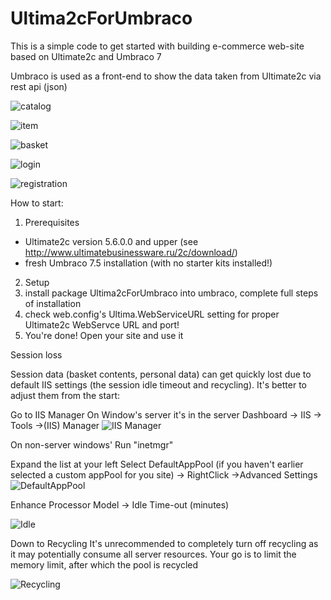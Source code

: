 # Ultima2cForUmbraco

This is a simple code to get started with building e-commerce web-site based on Ultimate2c and Umbraco 7

Umbraco is used as a front-end to show the data taken from Ultimate2c via rest api (json)

![catalog](https://snag.gy/GPuznF.jpg)

![item](https://snag.gy/A3QJmv.jpg)

![basket](https://snag.gy/A8KbHy.jpg)

![login](https://snag.gy/3v4GJo.jpg)

![registration](https://snag.gy/YoaUi4.jpg)


How to start:

1. Prerequisites
  - Ultimate2c version 5.6.0.0 and upper (see http://www.ultimatebusinessware.ru/2c/download/)
  - fresh Umbraco 7.5 installation (with no starter kits installed!)
2. Setup
  1. install package Ultima2cForUmbraco into umbraco, complete full steps of installation 
  2. check web.config's Ultima.WebServiceURL setting for proper Ultimate2c WebServce URL and port!
3. You're done! Open your site and use it

Session loss

Session data (basket contents, personal data) can get quickly lost due to default IIS settings
(the session idle timeout and recycling).
It's better to adjust them from the start:

Go to IIS Manager
On Window's server it's in the server Dashboard -> IIS -> Tools ->(IIS) Manager
![IIS Manager](https://snag.gy/ozbTjh.jpg)

On non-server windows' Run "inetmgr"

Expand the list at your left 
Select DefaultAppPool (if you haven't earlier selected a custom appPool for you site) -> RightClick ->Advanced Settings
![DefaultAppPool](https://snag.gy/hIywle.jpg)

Enhance Processor Model -> Idle Time-out (minutes)

![Idle](https://snag.gy/P1pqV4.jpg)

Down to Recycling
It's unrecommended to completely turn off recycling as it may potentially consume all server resources.
Your go is to limit the memory limit, after which the pool is recycled

![Recycling](https://snag.gy/wAFZ0g.jpg)
